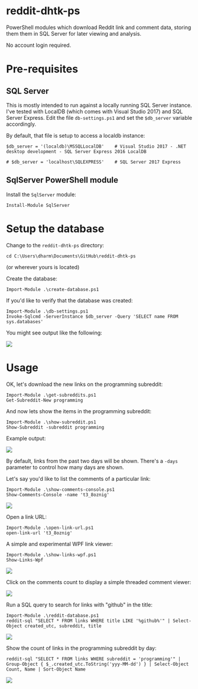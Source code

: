 # reddit-dhtk-ps

PowerShell modules which download Reddit link and comment data, storing them them in SQL Server for later viewing and analysis.

No account login required.

# Pre-requisites

## SQL Server

This is mostly intended to run against a locally running SQL Server instance. I've tested with LocalDB (which comes with Visual Studio 2017) and SQL Server Express. Edit the file `db-settings.ps1` and set the `$db_server` variable accordingly.

By default, that file is setup to access a localdb instance:

```
$db_server = '(localdb)\MSSQLLocalDB'    # Visual Studio 2017 - .NET desktop development - SQL Server Express 2016 LocalDB

# $db_server = 'localhost\SQLEXPRESS'    # SQL Server 2017 Express
```

## SqlServer PowerShell module 

Install the `SqlServer` module:

    Install-Module SqlServer

# Setup the database

Change to the `reddit-dhtk-ps` directory:

    cd C:\Users\dharm\Documents\GitHub\reddit-dhtk-ps
    
(or wherever yours is located)

Create the database:

    Import-Module .\create-database.ps1
    
If you'd like to verify that the database was created:

    Import-Module .\db-settings.ps1
    Invoke-Sqlcmd -ServerInstance $db_server -Query 'SELECT name FROM sys.databases'
    
You might see output like the following:

![](https://i.imgur.com/mMlr4YA.png)

# Usage

OK, let's download the new links on the programming subreddit:

    Import-Module .\get-subreddits.ps1
    Get-Subreddit-New programming

And now lets show the items in the programming subreddit:

    Import-Module .\show-subreddit.ps1
    Show-Subreddit -subreddit programming

Example output:

![](https://i.imgur.com/MUfjeX0.png)

By default, links from the past two days will be shown. There's a `-days` parameter to control how many days are shown.

Let's say you'd like to list the comments of a particular link:

    Import-Module .\show-comments-console.ps1
    Show-Comments-Console -name 't3_8oznig'

![](https://i.imgur.com/2vucE8s.png)

Open a link URL:

    Import-Module .\open-link-url.ps1
    open-link-url 't3_8oznig'

A simple and experimental WPF link viewer:

    Import-Module .\show-links-wpf.ps1
    Show-Links-Wpf

![](https://i.imgur.com/mFbG6kA.png)

Click on the comments count to display a simple threaded comment viewer:

![](https://i.imgur.com/DD9KPWT.png)

Run a SQL query to search for links with "github" in the title:

    Import-Module .\reddit-database.ps1
    reddit-sql "SELECT * FROM links WHERE title LIKE '%github%'" | Select-Object created_utc, subreddit, title

![](https://i.imgur.com/KzxOyMD.png)

Show the count of links in the programming subreddit by day:

    reddit-sql "SELECT * FROM links WHERE subreddit = 'programming'" | Group-Object { $_.created_utc.ToString('yyy-MM-dd') } | Select-Object Count, Name | Sort-Object Name

![](https://i.imgur.com/HKQxWFS.png)

